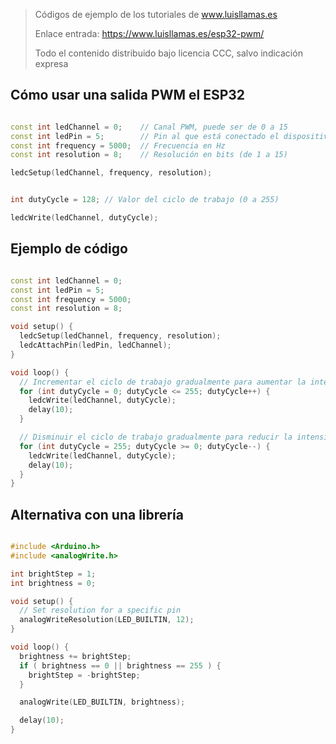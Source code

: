 > Códigos de ejemplo de los tutoriales de www.luisllamas.es
>
> Enlace entrada: https://www.luisllamas.es/esp32-pwm/
>
> Todo el contenido distribuido bajo licencia CCC, salvo indicación expresa


## Cómo usar una salida PWM el ESP32
```cpp
const int ledChannel = 0;    // Canal PWM, puede ser de 0 a 15
const int ledPin = 5;        // Pin al que está conectado el dispositivo
const int frequency = 5000;  // Frecuencia en Hz
const int resolution = 8;    // Resolución en bits (de 1 a 15)

ledcSetup(ledChannel, frequency, resolution);
```

```cpp
int dutyCycle = 128; // Valor del ciclo de trabajo (0 a 255)

ledcWrite(ledChannel, dutyCycle);
```



## Ejemplo de código
```cpp
const int ledChannel = 0;
const int ledPin = 5;
const int frequency = 5000;
const int resolution = 8;

void setup() {
  ledcSetup(ledChannel, frequency, resolution);
  ledcAttachPin(ledPin, ledChannel);
}

void loop() {
  // Incrementar el ciclo de trabajo gradualmente para aumentar la intensidad del LED
  for (int dutyCycle = 0; dutyCycle <= 255; dutyCycle++) {
    ledcWrite(ledChannel, dutyCycle);
    delay(10);
  }

  // Disminuir el ciclo de trabajo gradualmente para reducir la intensidad del LED
  for (int dutyCycle = 255; dutyCycle >= 0; dutyCycle--) {
    ledcWrite(ledChannel, dutyCycle);
    delay(10);
  }
}
```



## Alternativa con una librería
```cpp
#include <Arduino.h>
#include <analogWrite.h>

int brightStep = 1;
int brightness = 0;

void setup() {
  // Set resolution for a specific pin
  analogWriteResolution(LED_BUILTIN, 12);
}

void loop() {
  brightness += brightStep;
  if ( brightness == 0 || brightness == 255 ) {
    brightStep = -brightStep;
  }

  analogWrite(LED_BUILTIN, brightness);

  delay(10);
}
```


